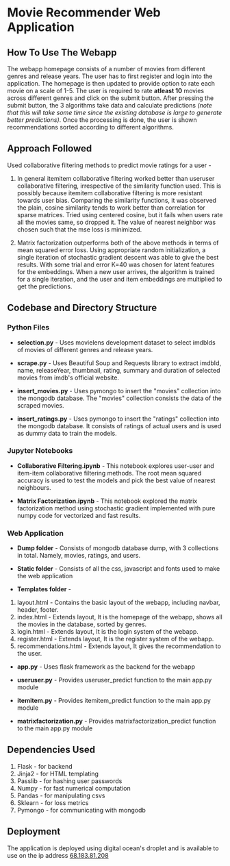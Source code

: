 # Movie Recommender Web Application

## How To Use The Webapp

The webapp homepage consists of a number of movies from different genres and release years. The user has to first register
and login into the application. The homepage is then updated to provide option to rate each movie on a scale of 1-5. The user
is required to rate **atleast 10** movies across different genres and click on the submit button. After pressing the submit button,
the 3 algorithms take data and calculate predictions *(note that this will take some time since the existing database is large
to generate better predictions)*. Once the processing is done, the user is shown recommendations sorted according to different
algorithms.

## Approach Followed

Used collaborative filtering methods to predict movie ratings for a user -

1. In general itemitem collaborative filtering worked better than useruser collaborative filtering, irrespective of the similarity
function used. This is possibly because itemitem collaborative filtering is more resistant towards user bias. Comparing the
similarity functions, it was observed the plain, cosine similarity tends to work better than correlation for sparse matrices.
 Tried using centered cosine, but it fails when users rate all the movies same, so dropped it. The value of nearest neighbor was
 chosen such that the mse loss is minimized.
 
2. Matrix factorization outperforms both of the above methods in terms of mean squared error loss. Using appropriate random
initialization, a single iteration of stochastic gradient descent was able to give the best results. With some trial and error
K=40 was chosen for latent features for the embeddings. When a new user arrives, the algorithm is trained for a single
iteration, and the user and item embeddings are multiplied to get the predictions.

## Codebase and Directory Structure

### Python Files

* **selection.py** - Uses movielens development dataset to select imdbIds of movies of different genres and release years.

* **scrape.py** - Uses Beautiful Soup and Requests library to extract imdbId, name, releaseYear, thumbnail, rating, summary and
duration of selected movies from imdb's official website.

* **insert_movies.py** - Uses pymongo to insert the "movies" collection into the mongodb database. The "movies" collection consists
the data of the scraped movies.

* **insert_ratings.py** - Uses pymongo to insert the "ratings" collection into the mongodb database. It consists of ratings of
actual users and is used as dummy data to train the models.

### Jupyter Notebooks

* **Collaborative Filtering.ipynb** - This notebook explores user-user and item-item collaborative filtering methods. The root mean
squared accuracy is used to test the models and pick the best value of nearest neighbours.

* **Matrix Factorization.ipynb** - This notebook explored the matrix factorization method using stochastic gradient implemented with
pure numpy code for vectorized and fast results.

### Web Application

* **Dump folder** - Consists of mongodb database dump, with 3 collections in total. Namely, movies, ratings, and users.

* **Static folder** - Consists of all the css, javascript and fonts used to make the web application

* **Templates folder** -
1. layout.html - Contains the basic layout of the webapp, including navbar, header, footer.
2. index.html - Extends layout, It is the homepage of the webapp, shows all the movies in the database, sorted by genres.
3. login.html - Extends layout, It is the login system of the webapp.
4. register.html - Extends layout, It is the register system of the webapp.
5. recommendations.html - Extends layout, It gives the recommendation to the user.

* **app.py** - Uses flask framework as the backend for the webapp

* **useruser.py** - Provides useruser_predict function to the main app.py module

* **itemitem.py** - Provides itemitem_predict function to the main app.py module

* **matrixfactorization.py** - Provides matrixfactorization_predict function to the main app.py module

## Dependencies Used

1. Flask - for backend
2. Jinja2 - for HTML templating
3. Passlib - for hashing user passwords
4. Numpy - for fast numerical computation
5. Pandas - for manipulating csvs
6. Sklearn - for loss metrics
7. Pymongo - for communicating with mongodb

## Deployment

The application is deployed using digital ocean's droplet and is available to use on the ip address [68.183.81.208](http://68.183.81.208)
